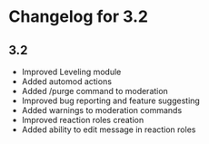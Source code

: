 # Changelog for 3.2

## 3.2

- Improved Leveling module
- Added automod actions
- Added /purge command to moderation
- Improved bug reporting and feature suggesting
- Added warnings to moderation commands
- Improved reaction roles creation
- Added ability to edit message in reaction roles